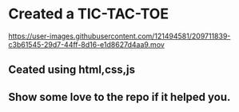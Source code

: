 # Created a TIC-TAC-TOE


https://user-images.githubusercontent.com/121494581/209711839-c3b61545-29d7-44ff-8d16-e1d8627d4aa9.mov


## Ceated using html,css,js
## Show some love to the repo if it helped you.

